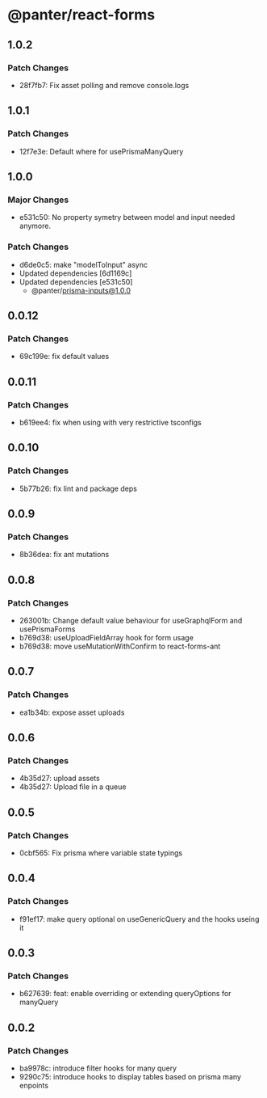 # @panter/react-forms

## 1.0.2

### Patch Changes

- 28f7fb7: Fix asset polling and remove console.logs

## 1.0.1

### Patch Changes

- 12f7e3e: Default where for usePrismaManyQuery

## 1.0.0

### Major Changes

- e531c50: No property symetry between model and input needed anymore.

### Patch Changes

- d6de0c5: make "modelToInput" async
- Updated dependencies [6d1169c]
- Updated dependencies [e531c50]
  - @panter/prisma-inputs@1.0.0

## 0.0.12

### Patch Changes

- 69c199e: fix default values

## 0.0.11

### Patch Changes

- b619ee4: fix when using with very restrictive tsconfigs

## 0.0.10

### Patch Changes

- 5b77b26: fix lint and package deps

## 0.0.9

### Patch Changes

- 8b36dea: fix ant mutations

## 0.0.8

### Patch Changes

- 263001b: Change default value behaviour for useGraphqlForm and usePrismaForms
- b769d38: useUploadFieldArray hook for form usage
- b769d38: move useMutationWithConfirm to react-forms-ant

## 0.0.7

### Patch Changes

- ea1b34b: expose asset uploads

## 0.0.6

### Patch Changes

- 4b35d27: upload assets
- 4b35d27: Upload file in a queue

## 0.0.5

### Patch Changes

- 0cbf565: Fix prisma where variable state typings

## 0.0.4

### Patch Changes

- f91ef17: make query optional on useGenericQuery and the hooks useing it

## 0.0.3

### Patch Changes

- b627639: feat: enable overriding or extending queryOptions for manyQuery

## 0.0.2

### Patch Changes

- ba9978c: introduce filter hooks for many query
- 9290c75: introduce hooks to display tables based on prisma many enpoints
